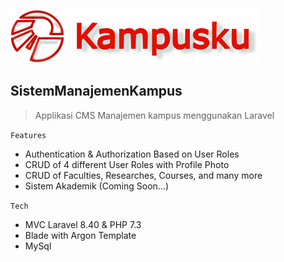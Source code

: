 ![Github Logo](\public\argon\img\brand\Kampus.png)

## SistemManajemenKampus
>  Applikasi CMS Manajemen kampus menggunakan Laravel

`Features`
* Authentication & Authorization Based on User Roles
* CRUD of 4 different User Roles with Profile Photo
* CRUD of Faculties, Researches, Courses, and many more
* Sistem Akademik (Coming Soon...)

`Tech`
* MVC Laravel 8.40 & PHP 7.3
* Blade with Argon Template
* MySql
